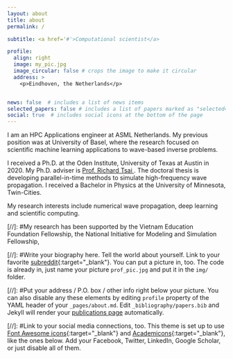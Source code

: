 ```yaml
---
layout: about
title: about
permalink: /

subtitle: <a href='#'>Computational scientist</a>

profile:
  align: right
  image: my_pic.jpg
  image_circular: false # crops the image to make it circular
  address: >
    <p>Eindhoven, the Netherlands</p>


news: false  # includes a list of news items
selected_papers: false # includes a list of papers marked as "selected={true}"
social: true  # includes social icons at the bottom of the page
---
```



I am an HPC Applications engineer at ASML Netherlands. 
My previous position was at University of Basel, where the research focused on scientific machine learning applications to wave-based inverse problems.

I received a Ph.D. at the Oden Institute, University of Texas at Austin in 2020. My Ph.D. adviser is <a href="https://tsairesearch.github.io/">  Prof. Richard Tsai </a>. 
The doctoral thesis is developing parallel-in-time methods to simulate high-frequency wave propagation. 
I received a Bachelor in Physics at the University of Minnesota, Twin-Cities. 

My research interests include numerical wave propagation, deep learning and scientific computing. 

[//]: #My research has been supported by the Vietnam Education Foundation Fellowship, the National Initiative for Modeling and Simulation Fellowship, 

[//]: #Write your biography here. Tell the world about yourself. Link to your favorite [subreddit](http://reddit.com){:target="\_blank"}. You can put a picture in, too. The code is already in, just name your picture `prof_pic.jpg` and put it in the `img/` folder.

[//]: #Put your address / P.O. box / other info right below your picture. You can also disable any these elements by editing `profile` property of the YAML header of your `_pages/about.md`. Edit `_bibliography/papers.bib` and Jekyll will render your [publications page](/al-folio/publications/) automatically.

[//]: #Link to your social media connections, too. This theme is set up to use [Font Awesome icons](http://fortawesome.github.io/Font-Awesome/){:target="\_blank"} and [Academicons](https://jpswalsh.github.io/academicons/){:target="\_blank"}, like the ones below. Add your Facebook, Twitter, LinkedIn, Google Scholar, or just disable all of them.

